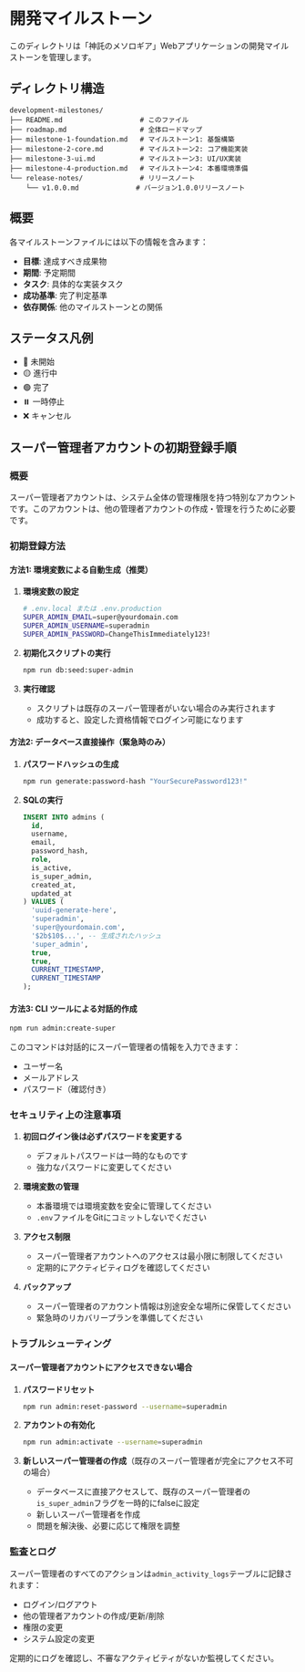 # 開発マイルストーン

このディレクトリは「神託のメソロギア」Webアプリケーションの開発マイルストーンを管理します。

## ディレクトリ構造

```
development-milestones/
├── README.md                   # このファイル
├── roadmap.md                  # 全体ロードマップ
├── milestone-1-foundation.md   # マイルストーン1: 基盤構築
├── milestone-2-core.md         # マイルストーン2: コア機能実装
├── milestone-3-ui.md           # マイルストーン3: UI/UX実装
├── milestone-4-production.md   # マイルストーン4: 本番環境準備
└── release-notes/              # リリースノート
    └── v1.0.0.md              # バージョン1.0.0リリースノート
```

## 概要

各マイルストーンファイルには以下の情報を含みます：

- **目標**: 達成すべき成果物
- **期間**: 予定期間
- **タスク**: 具体的な実装タスク
- **成功基準**: 完了判定基準
- **依存関係**: 他のマイルストーンとの関係

## ステータス凡例

- 🔴 未開始
- 🟡 進行中
- 🟢 完了
- ⏸️ 一時停止
- ❌ キャンセル

## スーパー管理者アカウントの初期登録手順

### 概要
スーパー管理者アカウントは、システム全体の管理権限を持つ特別なアカウントです。このアカウントは、他の管理者アカウントの作成・管理を行うために必要です。

### 初期登録方法

#### 方法1: 環境変数による自動生成（推奨）

1. **環境変数の設定**
   ```bash
   # .env.local または .env.production
   SUPER_ADMIN_EMAIL=super@yourdomain.com
   SUPER_ADMIN_USERNAME=superadmin
   SUPER_ADMIN_PASSWORD=ChangeThisImmediately123!
   ```

2. **初期化スクリプトの実行**
   ```bash
   npm run db:seed:super-admin
   ```

3. **実行確認**
   - スクリプトは既存のスーパー管理者がいない場合のみ実行されます
   - 成功すると、設定した資格情報でログイン可能になります

#### 方法2: データベース直接操作（緊急時のみ）

1. **パスワードハッシュの生成**
   ```bash
   npm run generate:password-hash "YourSecurePassword123!"
   ```

2. **SQLの実行**
   ```sql
   INSERT INTO admins (
     id,
     username,
     email,
     password_hash,
     role,
     is_active,
     is_super_admin,
     created_at,
     updated_at
   ) VALUES (
     'uuid-generate-here',
     'superadmin',
     'super@yourdomain.com',
     '$2b$10$...', -- 生成されたハッシュ
     'super_admin',
     true,
     true,
     CURRENT_TIMESTAMP,
     CURRENT_TIMESTAMP
   );
   ```

#### 方法3: CLI ツールによる対話的作成

```bash
npm run admin:create-super
```

このコマンドは対話的にスーパー管理者の情報を入力できます：
- ユーザー名
- メールアドレス
- パスワード（確認付き）

### セキュリティ上の注意事項

1. **初回ログイン後は必ずパスワードを変更する**
   - デフォルトパスワードは一時的なものです
   - 強力なパスワードに変更してください

2. **環境変数の管理**
   - 本番環境では環境変数を安全に管理してください
   - `.env`ファイルをGitにコミットしないでください

3. **アクセス制限**
   - スーパー管理者アカウントへのアクセスは最小限に制限してください
   - 定期的にアクティビティログを確認してください

4. **バックアップ**
   - スーパー管理者のアカウント情報は別途安全な場所に保管してください
   - 緊急時のリカバリープランを準備してください

### トラブルシューティング

#### スーパー管理者アカウントにアクセスできない場合

1. **パスワードリセット**
   ```bash
   npm run admin:reset-password --username=superadmin
   ```

2. **アカウントの有効化**
   ```bash
   npm run admin:activate --username=superadmin
   ```

3. **新しいスーパー管理者の作成**（既存のスーパー管理者が完全にアクセス不可の場合）
   - データベースに直接アクセスして、既存のスーパー管理者の`is_super_admin`フラグを一時的にfalseに設定
   - 新しいスーパー管理者を作成
   - 問題を解決後、必要に応じて権限を調整

### 監査とログ

スーパー管理者のすべてのアクションは`admin_activity_logs`テーブルに記録されます：
- ログイン/ログアウト
- 他の管理者アカウントの作成/更新/削除
- 権限の変更
- システム設定の変更

定期的にログを確認し、不審なアクティビティがないか監視してください。